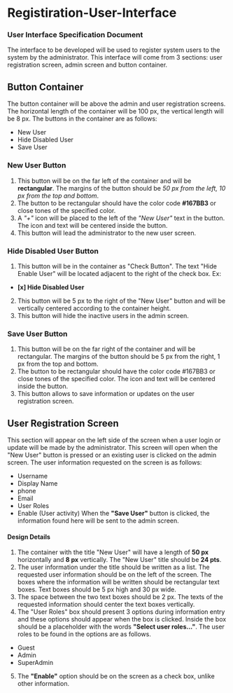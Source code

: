 # Registiration-User-Interface

### **User Interface Specification Document**

The interface to be developed will be used to register system users to the system by the administrator. This interface will come from 3 sections: user registration screen, admin screen and button container.

## Button Container

The button container will be above the admin and user registration screens. The horizontal length of the container will be 100 px, the vertical length will be 8 px. The buttons in the container are as follows:
- New User
- Hide Disabled User
- Save User

### New User Button

1. This button will be on the far left of the container and will be **rectangular**. The margins of the button should be *50 px from the left, 10 px from the top and bottom*.
2. The button to be rectangular should have the color code **#167BB3** or close tones of the specified color.
3. A *"+"* icon will be placed to the left of the *"New User"* text in the button. The icon and text will be centered inside the button.
4. This button will lead the administrator to the new user screen.

### Hide Disabled User Button

1. This button will be in the container as "Check Button". The text "Hide Enable User" will be located adjacent to the right of the check box. Ex:
- **[x] Hide Disabled User**
2. This button will be 5 px to the right of the "New User" button and will be vertically centered according to the container height.
3. This button will hide the inactive users in the admin screen. 

### Save User Button

1. This button will be on the far right of the container and will be rectangular. The margins of the button should be 5 px from the right, 1 px from the top and bottom.
2. The button to be rectangular should have the color code #167BB3 or close tones of the specified color.
The icon and text will be centered inside the button.
3. This button allows to save information or updates on the user registration screen.

## User Registration Screen

This section will appear on the left side of the screen when a user login or update will be made by the administrator. This screen will open when the "New User" button is pressed or an existing user is clicked on the admin screen. The user information requested on the screen is as follows:
- Username
- Display Name
- phone
- Email
- User Roles
- Enable (User activity)
When the **"Save User"** button is clicked, the information found here will be sent to the admin screen.
#### Design Details

1. The container with the title "New User" will have a length of **50 px** horizontally and **8 px** vertically. The "New User" title should be **24 pts**.
2. The user information under the title should be written as a list. The requested user information should be on the left of the screen. The boxes where the information will be written should be rectangular text boxes. Text boxes should be 5 px high and 30 px wide.
3. The space between the two text boxes should be 2 px. The texts of the requested information should center the text boxes vertically.
4. The "User Roles" box should present 3 options during information entry and these options should appear when the box is clicked. Inside the box should be a placeholder with the words **"Select user roles..."**. The user roles to be found in the options are as follows.
- Guest
- Admin
- SuperAdmin
5. The **"Enable"** option should be on the screen as a check box, unlike other information. 
